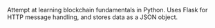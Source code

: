 Attempt at learning blockchain fundamentals in Python. 
Uses Flask for HTTP message handling, and stores data as a JSON object.
